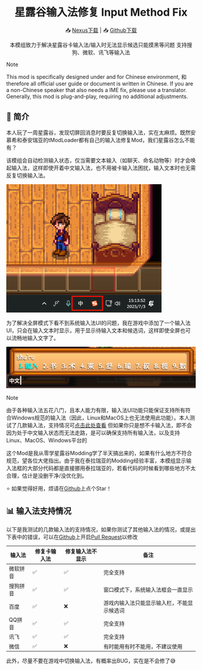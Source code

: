 ﻿<h1 align="center">星露谷输入法修复 Input Method Fix</h1>

<div align="center">

📥 [Nexus下载]() | 📥 [Github下载](https://github.com/Cyrillya/InputMethodFix/releases/latest)

本模组致力于解决星露谷卡输入法/输入时无法显示候选只能摸黑等问题
支持搜狗、微软、讯飞等输入法

</div>

> [!NOTE]
> This mod is specifically designed under and for Chinese environment, 和 therefore all official user guide or document is written in Chinese. If you are a non-Chinese speaker that also needs a IME fix, please use a translator. Generally, this mod is plug-and-play, requiring no additional adjustments.

## 📖 简介

本人玩了一周星露谷，发现切屏回消息时要反复切换输入法，实在太麻烦。既然安慕希和泰安瑞亚的tModLoader都有自己的输入法修复Mod，我们星露谷怎么不能有？

该模组会自动检测输入状态，仅当需要文本输入（如聊天、命名动物等）时才会唤起输入法，这样即使开着中文输入法，也不用被卡输入法困扰，输入文本时也无需反复切换输入法。

![moving-around](./img/moving-around.gif)

为了解决全屏模式下看不到系统输入法UI的问题，我在游戏中添加了一个输入法UI，只会在输入文本时显示，用于显示待输入文本和候选词，这样即使全屏也可以流畅地输入文字了。

![ingame-ime-panel](./img/ingame-ime-panel.png)

> [!NOTE]
> 由于各种输入法五花八门，且本人能力有限，输入法UI功能只能保证支持所有符合Windows规范的输入法（因此，Linux和MacOS上也无法使用此功能）。本人测试了几款输入法，支持情况可[点击此处查看](#输入法支持情况)
> 但如果你只是想不卡输入法，即不会因为处于中文输入状态而无法走路，是可以确保支持所有输入法，以及支持Linux、MacOS、Windows平台的

这个Mod是我从零学星露谷Modding学了半天搞出来的，如果有什么地方不符合规范，望各位大佬指出。由于我在泰拉瑞亚的Modding经验丰富，本模组显示输入法框的大部分代码都是直接挪用泰拉瑞亚的，若看代码的时候看到哪些地方不太合理，估计是没删干净/没优化到。

⭐ 如果觉得好用，烦请在[Github](https://github.com/Cyrillya/InputMethodFix)上点个Star！

## 📊 输入法支持情况

以下是我测试的几款输入法的支持情况，如果你测试了其他输入法的情况，或提出下表中的错误，可以在[Github](https://github.com/Cyrillya/InputMethodFix)上开启[Pull Request](https://github.com/Cyrillya/InputMethodFix/pulls)以修改

| 输入法 | 修复卡输入法 | 修复输入法不显示 | 备注       |
| ------ | ------------ | ------------------ | ---------- |
| 微软拼音 | ✅           | ✅                 | 完全支持   |
| 搜狗拼音 | ✅           | ✅                 | 窗口模式下，系统输入法框会一直显示 |
| 百度    | ✅           | ❌                 | 游戏内输入法只能显示输入栏，不能显示候选词 |
| QQ拼音  | ✅           | ✅                 | 完全支持   |
| 讯飞    | ✅           | ✅                 | 完全支持   |
| 微信    | ✅           | ❌                 | 有时能用有时不能用，不建议使用 |

此外，尽量不要在游戏中切换输入法，有概率出BUG，实在是不会修了😅

